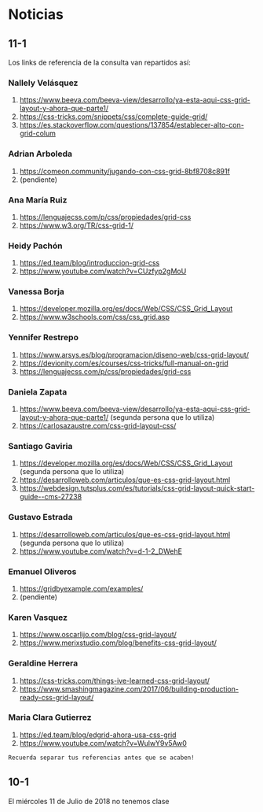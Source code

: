 # Noticias


## 11-1

Los links de referencia de la consulta van repartidos así:

### Nallely Velásquez

1. https://www.beeva.com/beeva-view/desarrollo/ya-esta-aqui-css-grid-layout-y-ahora-que-parte1/
2. https://css-tricks.com/snippets/css/complete-guide-grid/
3. https://es.stackoverflow.com/questions/137854/establecer-alto-con-grid-colum

### Adrian Arboleda

1. https://comeon.community/jugando-con-css-grid-8bf8708c891f
2. (pendiente)

### Ana María Ruiz

1. https://lenguajecss.com/p/css/propiedades/grid-css
2. https://www.w3.org/TR/css-grid-1/

### Heidy Pachón

1. https://ed.team/blog/introduccion-grid-css
2. https://www.youtube.com/watch?v=CUzfyp2gMoU

### Vanessa Borja

1. https://developer.mozilla.org/es/docs/Web/CSS/CSS_Grid_Layout
2. https://www.w3schools.com/css/css_grid.asp

### Yennifer Restrepo

1. https://www.arsys.es/blog/programacion/diseno-web/css-grid-layout/
2. https://devionity.com/es/courses/css-tricks/full-manual-on-grid
3. https://lenguajecss.com/p/css/propiedades/grid-css

### Daniela Zapata

1. https://www.beeva.com/beeva-view/desarrollo/ya-esta-aqui-css-grid-layout-y-ahora-que-parte1/ (segunda persona que lo utiliza)
2. https://carlosazaustre.com/css-grid-layout-css/

### Santiago Gaviria

1. https://developer.mozilla.org/es/docs/Web/CSS/CSS_Grid_Layout (segunda persona que lo utiliza)
2. https://desarrolloweb.com/articulos/que-es-css-grid-layout.html 
3. https://webdesign.tutsplus.com/es/tutorials/css-grid-layout-quick-start-guide--cms-27238

### Gustavo Estrada

1. https://desarrolloweb.com/articulos/que-es-css-grid-layout.html (segunda persona que lo utiliza)
2. https://www.youtube.com/watch?v=d-1-2_DWehE

### Emanuel Oliveros

1. https://gridbyexample.com/examples/
2. (pendiente)

### Karen Vasquez

1. https://www.oscarlijo.com/blog/css-grid-layout/
2. https://www.merixstudio.com/blog/benefits-css-grid-layout/

### Geraldine Herrera

1. https://css-tricks.com/things-ive-learned-css-grid-layout/
2. https://www.smashingmagazine.com/2017/06/building-production-ready-css-grid-layout/

### Maria Clara Gutierrez

1. https://ed.team/blog/edgrid-ahora-usa-css-grid
2. https://www.youtube.com/watch?v=WulwY9v5Aw0

```markdown
Recuerda separar tus referencias antes que se acaben!
```

## 10-1

El miércoles 11 de Julio de 2018 no tenemos clase